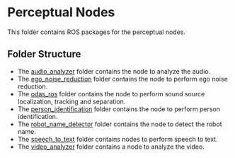 # Perceptual Nodes
This folder contains ROS packages for the perceptual nodes.

## Folder Structure
- The [audio_analyzer](audio_analyzer) folder contains the node to analyze the audio.
- The [ego_noise_reduction](ego_noise_reduction) folder contains the node to perform ego noise reduction.
- The [odas_ros](https://github.com/introlab/odas_ros/tree/cbb3591bde27781bac936dbbab01dbb75ce6294f) folder contains the node to perform sound source localization, tracking and separation.
- The [person_identification](person_identification) folder contains the node to perform person identification.
- The [robot_name_detector](robot_name_detector) folder contains the node to detect the robot name.
- The [speech_to_text](speech_to_text) folder contains nodes to perform speech to text.
- The [video_analyzer](video_analyzer) folder contains a node to analyze the video.
